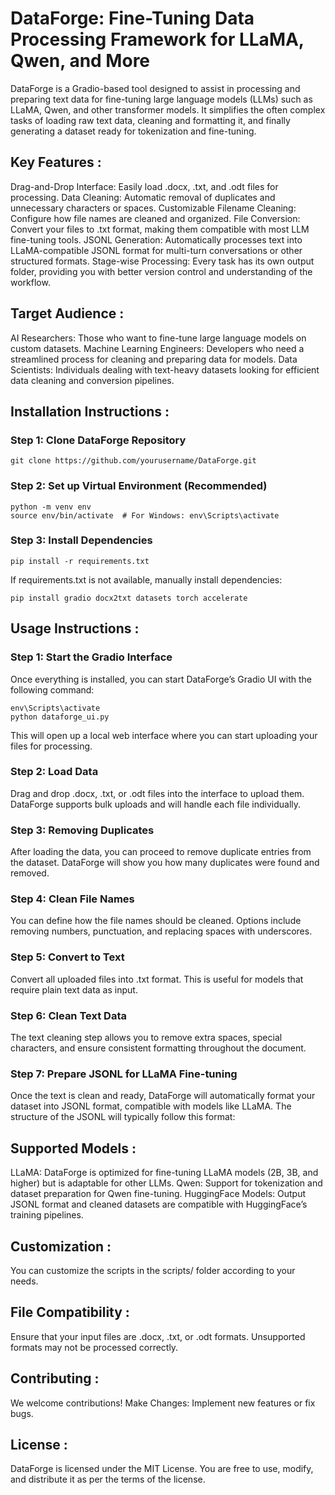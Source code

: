 # DataForge: Fine-Tuning Data Processing Framework for LLaMA, Qwen, and More
DataForge is a Gradio-based tool designed to assist in processing and preparing text data for fine-tuning large language models (LLMs) such as LLaMA, Qwen, and other transformer models. It simplifies the often complex tasks of loading raw text data, cleaning and formatting it, and finally generating a dataset ready for tokenization and fine-tuning.


## Key Features :
Drag-and-Drop Interface: Easily load .docx, .txt, and .odt files for processing.
Data Cleaning: Automatic removal of duplicates and unnecessary characters or spaces.
Customizable Filename Cleaning: Configure how file names are cleaned and organized.
File Conversion: Convert your files to .txt format, making them compatible with most LLM fine-tuning tools.
JSONL Generation: Automatically processes text into LLaMA-compatible JSONL format for multi-turn conversations or other structured formats.
Stage-wise Processing: Every task has its own output folder, providing you with better version control and understanding of the workflow.


## Target Audience :
AI Researchers: Those who want to fine-tune large language models on custom datasets.
Machine Learning Engineers: Developers who need a streamlined process for cleaning and preparing data for models.
Data Scientists: Individuals dealing with text-heavy datasets looking for efficient data cleaning and conversion pipelines.


## Installation Instructions : 

### Step 1: Clone DataForge Repository

```
git clone https://github.com/yourusername/DataForge.git
```

### Step 2: Set up Virtual Environment (Recommended)

```
python -m venv env
source env/bin/activate  # For Windows: env\Scripts\activate
```

### Step 3: Install Dependencies
```
pip install -r requirements.txt
```

If requirements.txt is not available, manually install dependencies:

```
pip install gradio docx2txt datasets torch accelerate
```

## Usage Instructions :

### Step 1: Start the Gradio Interface
Once everything is installed, you can start DataForge’s Gradio UI with the following command:

```
env\Scripts\activate
python dataforge_ui.py
```

This will open up a local web interface where you can start uploading your files for processing.

### Step 2: Load Data
Drag and drop .docx, .txt, or .odt files into the interface to upload them. DataForge supports bulk uploads and will handle each file individually.

### Step 3: Removing Duplicates
After loading the data, you can proceed to remove duplicate entries from the dataset. DataForge will show you how many duplicates were found and removed.

### Step 4: Clean File Names
You can define how the file names should be cleaned. Options include removing numbers, punctuation, and replacing spaces with underscores.

### Step 5: Convert to Text
Convert all uploaded files into .txt format. This is useful for models that require plain text data as input.

### Step 6: Clean Text Data
The text cleaning step allows you to remove extra spaces, special characters, and ensure consistent formatting throughout the document.

### Step 7: Prepare JSONL for LLaMA Fine-tuning
Once the text is clean and ready, DataForge will automatically format your dataset into JSONL format, compatible with models like LLaMA. The structure of the JSONL will typically follow this format:


## Supported Models :
LLaMA: DataForge is optimized for fine-tuning LLaMA models (2B, 3B, and higher) but is adaptable for other LLMs.
Qwen: Support for tokenization and dataset preparation for Qwen fine-tuning.
HuggingFace Models: Output JSONL format and cleaned datasets are compatible with HuggingFace’s training pipelines.


## Customization :
You can customize the scripts in the scripts/ folder according to your needs.


## File Compatibility :
Ensure that your input files are .docx, .txt, or .odt formats. Unsupported formats may not be processed correctly.


## Contributing  :
We welcome contributions! Make Changes: Implement new features or fix bugs.


## License :
DataForge is licensed under the MIT License. You are free to use, modify, and distribute it as per the terms of the license.


